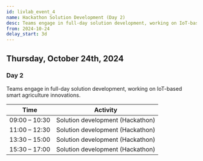 ```yaml
---
id: livlab_event_4
name: Hackathon Solution Development (Day 2)
desc: Teams engage in full-day solution development, working on IoT-based smart agriculture innovations.
from: 2024-10-24
delay_start: 3d
---
```


## Thursday, October 24th, 2024

### Day 2
Teams engage in full-day solution development, working on IoT-based smart agriculture innovations.

<table>
  <thead>
    <tr>
      <th>Time</th>
      <th>Activity</th>
    </tr>
  </thead>
  <tbody> 
  <tr>
      <td>09:00 – 10:30</td>
      <td> Solution development (Hackathon)</td>
    </tr>
    <tr>
      <td>11:00 – 12:30</td>
      <td> Solution development (Hackathon)</td>
    </tr>
    <tr>
      <td>13:30 – 15:00</td>
      <td> Solution development (Hackathon)</td>
    </tr>
    <tr>
      <td>15:30 – 17:00</td>
      <td> Solution development (Hackathon)</td>
    </tr>
    
  </tbody>
</table>
